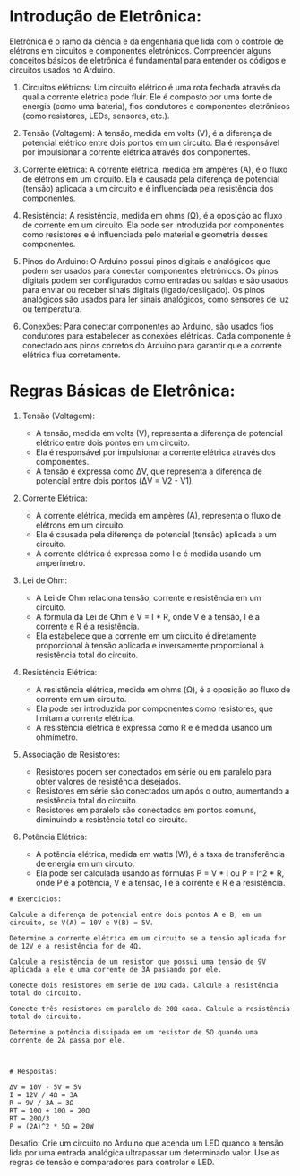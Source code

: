 
   # Introdução de Eletrônica:

   Eletrônica é o ramo da ciência e da engenharia que lida com o controle de elétrons em circuitos e componentes eletrônicos. Compreender alguns conceitos básicos de eletrônica é fundamental para entender os códigos e circuitos usados no Arduino.

   1. Circuitos elétricos:
      Um circuito elétrico é uma rota fechada através da qual a corrente elétrica pode fluir. Ele é composto por uma fonte de energia (como uma bateria), fios condutores e componentes eletrônicos (como resistores, LEDs, sensores, etc.).

   2. Tensão (Voltagem):
      A tensão, medida em volts (V), é a diferença de potencial elétrico entre dois pontos em um circuito. Ela é responsável por impulsionar a corrente elétrica através dos componentes.

   3. Corrente elétrica:
      A corrente elétrica, medida em ampères (A), é o fluxo de elétrons em um circuito. Ela é causada pela diferença de potencial (tensão) aplicada a um circuito e é influenciada pela resistência dos componentes.

   4. Resistência:
      A resistência, medida em ohms (Ω), é a oposição ao fluxo de corrente em um circuito. Ela pode ser introduzida por componentes como resistores e é influenciada pelo material e geometria desses componentes.

   5. Pinos do Arduino:
      O Arduino possui pinos digitais e analógicos que podem ser usados para conectar componentes eletrônicos. Os pinos digitais podem ser configurados como entradas ou saídas e são usados para enviar ou receber sinais digitais (ligado/desligado). Os pinos analógicos são usados para ler sinais analógicos, como sensores de luz ou temperatura.

   6. Conexões:
      Para conectar componentes ao Arduino, são usados fios condutores para estabelecer as conexões elétricas. Cada componente é conectado aos pinos corretos do Arduino para garantir que a corrente elétrica flua corretamente.
      
      
      
      
   # Regras Básicas de Eletrônica:

   1. Tensão (Voltagem):
      - A tensão, medida em volts (V), representa a diferença de potencial elétrico entre dois pontos em um circuito.
      - Ela é responsável por impulsionar a corrente elétrica através dos componentes.
      - A tensão é expressa como ΔV, que representa a diferença de potencial entre dois pontos (ΔV = V2 - V1).

   2. Corrente Elétrica:
      - A corrente elétrica, medida em ampères (A), representa o fluxo de elétrons em um circuito.
      - Ela é causada pela diferença de potencial (tensão) aplicada a um circuito.
      - A corrente elétrica é expressa como I e é medida usando um amperímetro.

   3. Lei de Ohm:
      - A Lei de Ohm relaciona tensão, corrente e resistência em um circuito.
      - A fórmula da Lei de Ohm é V = I * R, onde V é a tensão, I é a corrente e R é a resistência.
      - Ela estabelece que a corrente em um circuito é diretamente proporcional à tensão aplicada e inversamente proporcional à resistência total do circuito.

   4. Resistência Elétrica:
      - A resistência elétrica, medida em ohms (Ω), é a oposição ao fluxo de corrente em um circuito.
      - Ela pode ser introduzida por componentes como resistores, que limitam a corrente elétrica.
      - A resistência elétrica é expressa como R e é medida usando um ohmímetro.

   5. Associação de Resistores:
      - Resistores podem ser conectados em série ou em paralelo para obter valores de resistência desejados.
      - Resistores em série são conectados um após o outro, aumentando a resistência total do circuito.
      - Resistores em paralelo são conectados em pontos comuns, diminuindo a resistência total do circuito.

   6. Potência Elétrica:
      - A potência elétrica, medida em watts (W), é a taxa de transferência de energia em um circuito.
      - Ela pode ser calculada usando as fórmulas P = V * I ou P = I^2 * R, onde P é a potência, V é a tensão, I é a corrente e R é a resistência.





    # Exercícios:
    
    Calcule a diferença de potencial entre dois pontos A e B, em um circuito, se V(A) = 10V e V(B) = 5V.
    
    Determine a corrente elétrica em um circuito se a tensão aplicada for de 12V e a resistência for de 4Ω.
    
    Calcule a resistência de um resistor que possui uma tensão de 9V aplicada a ele e uma corrente de 3A passando por ele.
    
    Conecte dois resistores em série de 10Ω cada. Calcule a resistência total do circuito.
    
    Conecte três resistores em paralelo de 20Ω cada. Calcule a resistência total do circuito.
    
    Determine a potência dissipada em um resistor de 5Ω quando uma corrente de 2A passa por ele.



    # Respostas:

    ΔV = 10V - 5V = 5V
    I = 12V / 4Ω = 3A
    R = 9V / 3A = 3Ω
    RT = 10Ω + 10Ω = 20Ω
    RT = 20Ω/3
    P = (2A)^2 * 5Ω = 20W

  Desafio: Crie um circuito no Arduino que acenda um LED quando a tensão lida por uma entrada analógica ultrapassar um determinado valor. Use as regras de tensão e comparadores para controlar o LED.

